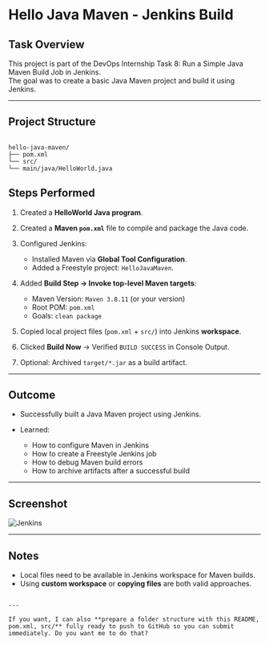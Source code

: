 # Hello Java Maven - Jenkins Build

## Task Overview
This project is part of the DevOps Internship Task 8: Run a Simple Java Maven Build Job in Jenkins.  
The goal was to create a basic Java Maven project and build it using Jenkins.

---

## Project Structure
```

hello-java-maven/
├── pom.xml
└── src/
└── main/java/HelloWorld.java

````
## Steps Performed

1. Created a **HelloWorld Java program**.
2. Created a **Maven `pom.xml`** file to compile and package the Java code.
3. Configured Jenkins:

   * Installed Maven via **Global Tool Configuration**.
   * Added a Freestyle project: `HelloJavaMaven`.
4. Added **Build Step → Invoke top-level Maven targets**:

   * Maven Version: `Maven 3.8.11` (or your version)
   * Root POM: `pom.xml`
   * Goals: `clean package`
5. Copied local project files (`pom.xml` + `src/`) into Jenkins **workspace**.
6. Clicked **Build Now** → Verified `BUILD SUCCESS` in Console Output.
7. Optional: Archived `target/*.jar` as a build artifact.

---

## Outcome

* Successfully built a Java Maven project using Jenkins.
* Learned:

  * How to configure Maven in Jenkins
  * How to create a Freestyle Jenkins job
  * How to debug Maven build errors
  * How to archive artifacts after a successful build

---

## Screenshot
![Jenkins](/jenkin.png)

---

## Notes

* Local files need to be available in Jenkins workspace for Maven builds.
* Using **custom workspace** or **copying files** are both valid approaches.

```

---

If you want, I can also **prepare a folder structure with this README, pom.xml, src/** fully ready to push to GitHub so you can submit immediately. Do you want me to do that?
```
